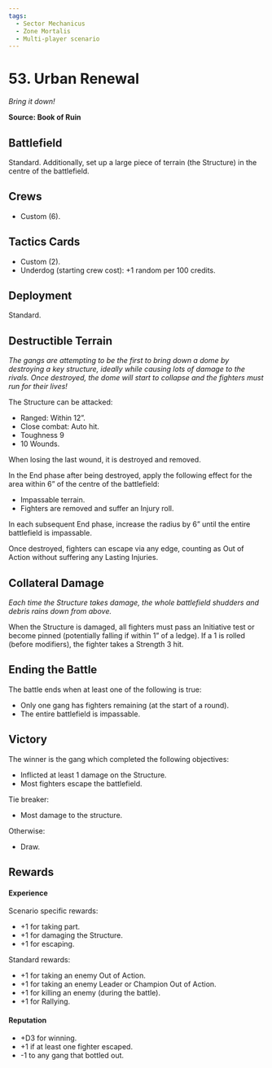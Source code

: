```yaml
---
tags:
  - Sector Mechanicus
  - Zone Mortalis
  - Multi-player scenario
---
```


# 53. Urban Renewal

_Bring it down!_

**Source: Book of Ruin**

## Battlefield

Standard. Additionally, set up a large piece of terrain (the Structure) in the centre of the battlefield.

## Crews

- Custom (6).

## Tactics Cards

- Custom (2).
- Underdog (starting crew cost): +1 random per 100 credits.

## Deployment

Standard.

## Destructible Terrain

_The gangs are attempting to be the first to bring down a dome by destroying a key structure, ideally while causing lots of damage to the rivals. Once destroyed, the dome will start to collapse and the fighters must run for their lives!_

The Structure can be attacked:

- Ranged: Within 12”.
- Close combat: Auto hit.
- Toughness 9
- 10 Wounds.

When losing the last wound, it is destroyed and removed.

In the End phase after being destroyed, apply the following effect for the area within 6” of the centre of the battlefield:

- Impassable terrain.
- Fighters are removed and suffer an Injury roll.

In each subsequent End phase, increase the radius by 6” until the entire battlefield is impassable.

Once destroyed, fighters can escape via any edge, counting as Out of Action without suffering any Lasting Injuries.

## Collateral Damage

_Each time the Structure takes damage, the whole battlefield shudders and debris rains down from above._

When the Structure is damaged, all fighters must pass an Initiative test or become pinned (potentially falling if within 1” of a ledge). If a 1 is rolled (before modifiers), the fighter takes a Strength 3 hit.

## Ending the Battle

The battle ends when at least one of the following is true:

- Only one gang has fighters remaining (at the start of a round).
- The entire battlefield is impassable.

## Victory

The winner is the gang which completed the following objectives:

- Inflicted at least 1 damage on the Structure.
- Most fighters escape the battlefield.

Tie breaker:

- Most damage to the structure.

Otherwise:

- Draw.

## Rewards

#### Experience

Scenario specific rewards:

- +1 for taking part.
- +1 for damaging the Structure.
- +1 for escaping.

Standard rewards:

- +1 for taking an enemy Out of Action.
- +1 for taking an enemy Leader or Champion Out of Action.
- +1 for killing an enemy (during the battle).
- +1 for Rallying.

#### Reputation

- +D3 for winning.
- +1 if at least one fighter escaped.
- -1 to any gang that bottled out.

